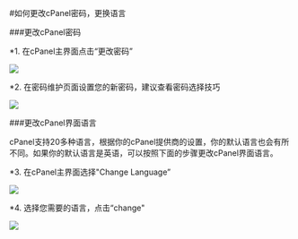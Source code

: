 <!-- --- tag: cpanel password -->
<!-- --- title: 如何更改cPanel密码，更换语言 -->
#如何更改cPanel密码，更换语言

###更改cPanel密码

*1. 在cPanel主界面点击“更改密码”

![](http://ww4.sinaimg.cn/large/a74ecc4cjw1e14lkyav3uj.jpg)

*2. 在密码维护页面设置您的新密码，建议查看密码选择技巧

![](http://ww1.sinaimg.cn/large/a74e55b4jw1e14logthnbj.jpg)

###更改cPanel界面语言

cPanel支持20多种语言，根据你的cPanel提供商的设置，你的默认语言也会有所不同。如果你的默认语言是英语，可以按照下面的步骤更改cPanel界面语言。

*3. 在cPanel主界面选择"Change Language”

![](http://ww3.sinaimg.cn/large/a74ecc4cjw1e14lpzj3wtj.jpg)

*4. 选择您需要的语言，点击“change"

![](http://ww4.sinaimg.cn/large/a74eed94jw1e14lr70ladj.jpg)




